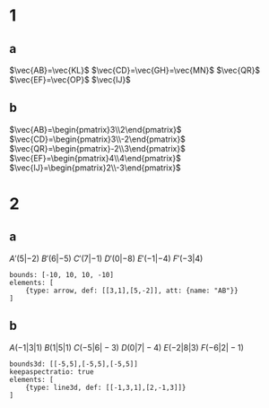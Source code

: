 # 1
## a
$\vec{AB}=\vec{KL}$
$\vec{CD}=\vec{GH}=\vec{MN}$
$\vec{QR}$
$\vec{EF}=\vec{OP}$
$\vec{IJ}$

## b
$\vec{AB}=\begin{pmatrix}3\\2\end{pmatrix}$
$\vec{CD}=\begin{pmatrix}3\\-2\end{pmatrix}$
$\vec{QR}=\begin{pmatrix}-2\\3\end{pmatrix}$
$\vec{EF}=\begin{pmatrix}4\\4\end{pmatrix}$
$\vec{IJ}=\begin{pmatrix}2\\-3\end{pmatrix}$

# 2
## a
$A'(5|-2)$
$B'(6|-5)$
$C'(7|-1)$
$D'(0|-8)$
$E'(-1|-4)$
$F'(-3|4)$

```graph
bounds: [-10, 10, 10, -10]
elements: [
	{type: arrow, def: [[3,1],[5,-2]], att: {name: "AB"}}
]
```

## b
$A(-1|3|1)$
$B(1|5|1)$
$C(-5|6|-3)$
$D(0|7|-4)$
$E(-2|8|3)$
$F(-6|2|-1)$

```graph3d
bounds3d: [[-5,5],[-5,5],[-5,5]]
keepaspectratio: true
elements: [
	{type: line3d, def: [[-1,3,1],[2,-1,3]]}
]
```
